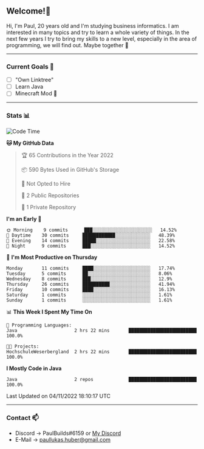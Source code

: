 ## Welcome!👋

Hi, I'm Paul, 20 years old and I'm studying business informatics. I am interested in many topics and try to learn a whole variety of things. In the next few years I try to bring my skills to a new level, especially in the area of programming, we will find out.
Maybe together 🤙

---
### Current Goals 🥅

- [ ] "Own Linktree"
- [ ] Learn Java
- [ ] Minecraft Mod 👀

---
### Stats 📊

<!--START_SECTION:waka-->
![Code Time](http://img.shields.io/badge/Code%20Time-40%20hrs%2034%20mins-blue)

**🐱 My GitHub Data** 

> 🏆 65 Contributions in the Year 2022
 > 
> 📦 590 Bytes Used in GitHub's Storage 
 > 
> 🚫 Not Opted to Hire
 > 
> 📜 2 Public Repositories 
 > 
> 🔑 1 Private Repository 
 > 
**I'm an Early 🐤** 

```text
🌞 Morning    9 commits      ███░░░░░░░░░░░░░░░░░░░░░░   14.52% 
🌆 Daytime    30 commits     ████████████░░░░░░░░░░░░░   48.39% 
🌃 Evening    14 commits     █████░░░░░░░░░░░░░░░░░░░░   22.58% 
🌙 Night      9 commits      ███░░░░░░░░░░░░░░░░░░░░░░   14.52%

```
📅 **I'm Most Productive on Thursday** 

```text
Monday       11 commits     ████░░░░░░░░░░░░░░░░░░░░░   17.74% 
Tuesday      5 commits      ██░░░░░░░░░░░░░░░░░░░░░░░   8.06% 
Wednesday    8 commits      ███░░░░░░░░░░░░░░░░░░░░░░   12.9% 
Thursday     26 commits     ██████████░░░░░░░░░░░░░░░   41.94% 
Friday       10 commits     ████░░░░░░░░░░░░░░░░░░░░░   16.13% 
Saturday     1 commits      ░░░░░░░░░░░░░░░░░░░░░░░░░   1.61% 
Sunday       1 commits      ░░░░░░░░░░░░░░░░░░░░░░░░░   1.61%

```


📊 **This Week I Spent My Time On** 

```text
💬 Programming Languages: 
Java                     2 hrs 22 mins       █████████████████████████   100.0%

🐱‍💻 Projects: 
HochschuleWeserbergland  2 hrs 22 mins       █████████████████████████   100.0%

```

**I Mostly Code in Java** 

```text
Java                     2 repos             █████████████████████████   100.0%

```



 Last Updated on 04/11/2022 18:10:17 UTC
<!--END_SECTION:waka-->

---
### Contact 📫

* Discord -> PaulBuilds#6159 or [My Discord](https://discord.gg/7kq6UnB)
* E-Mail -> paullukas.huber@gmail.com
